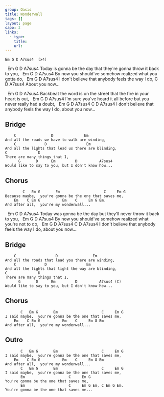 ```yaml
---
group: Oasis
title: Wonderwall
tags: []
layout: page
capo: 2
links: 
  - type: 
    title: 
    url: 
---
```



	Em G D A7sus4  (x4)

&nbsp;   Em         G		 		         D                      A7sus4
	Today is gonna be the day that they're gonna throw it back to you,
&nbsp;   Em	     G			   D   	           A7sus4
	By now you should've somehow realized what you gotta do,
&nbsp;   Em 		         G       D	         A7sus4
	I don't believe that anybody feels the way I do,
		    C    D A7sus4
	About you now...

&nbsp;   Em             G                              D               A7sus4
	Backbeat the word is on the street that the fire in your heart is out,
&nbsp;   Em                G                           D               A7sus4
	I'm sure you've heard it all before but you never really had a doubt,
&nbsp;   Em 		         G       D 	         A7sus4        C    D A7sus4
	I don't believe that anybody feels the way I do, about you now...

## Bridge
	    C                D   	        Em
	And all the roads we have to walk are winding,
	    C  		      D                  Em
	And all the lights that lead us there are blinding,
	C              D
	There are many things that I,
	      G       D      Em         D          A7sus4
	Would like to say to you, but I don't know how...

## Chorus
	        C   Em G       Em                    C     Em G
	Because maybe,  you're gonna be the one that saves me,
	    Em    C Em G          Em    C     Em G Em.
	And after all,  you're my wonderwall...

&nbsp;   Em          G		 		         D                      A7sus4
	Today was gonna be the day but they'll never throw it back to you,
&nbsp;   Em 	     G			   D   	               A7sus4
	By now you should've somehow realized what you're not to do,
&nbsp;   Em 		         G       D 	         A7sus4        C    D A7sus4
	I don't believe that anybody feels the way I do, about you now...

## Bridge
	    C                  D   	            Em
	And all the roads that lead you there are winding,
	    C  		      D                  Em
	And all the lights that light the way are blinding,
	C              D
	There are many things that I,
	      G       D      Em         D          A7sus4 (C)
	Would like to say to you, but I don't know how...

## Chorus
	       C   Em G       Em                    C     Em G
	I said maybe,  you're gonna be the one that saves me,
	    Em    C Em G          Em    C     Em G Em
	And after all,  you're my wonderwall...

## Outro
	       C   Em G       Em                    C     Em G
	I said maybe,  you're gonna be the one that saves me,
	    Em    C Em G          Em    C     Em G Em
	And after all,  you're my wonderwall...
	       C   Em G       Em                    C     Em G
	I said maybe,  you're gonna be the one that saves me,
	       Em                    C     Em G
	You're gonna be the one that saves me,
	       Em                    C     Em G Em, C Em G Em.
	You're gonna be the one that saves me...

